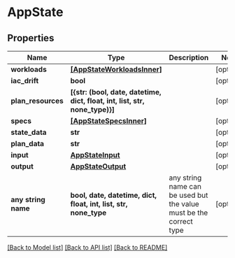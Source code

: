 # AppState


## Properties
Name | Type | Description | Notes
------------ | ------------- | ------------- | -------------
**workloads** | [**[AppStateWorkloadsInner]**](AppStateWorkloadsInner.md) |  | [optional] 
**iac_drift** | **bool** |  | [optional] 
**plan_resources** | **[{str: (bool, date, datetime, dict, float, int, list, str, none_type)}]** |  | [optional] 
**specs** | [**[AppStateSpecsInner]**](AppStateSpecsInner.md) |  | [optional] 
**state_data** | **str** |  | [optional] 
**plan_data** | **str** |  | [optional] 
**input** | [**AppStateInput**](AppStateInput.md) |  | [optional] 
**output** | [**AppStateOutput**](AppStateOutput.md) |  | [optional] 
**any string name** | **bool, date, datetime, dict, float, int, list, str, none_type** | any string name can be used but the value must be the correct type | [optional]

[[Back to Model list]](../README.md#documentation-for-models) [[Back to API list]](../README.md#documentation-for-api-endpoints) [[Back to README]](../README.md)


